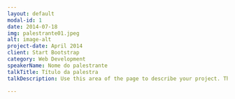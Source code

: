 ```yaml
---
layout: default
modal-id: 1
date: 2014-07-18
img: palestrante01.jpeg
alt: image-alt
project-date: April 2014
client: Start Bootstrap
category: Web Development
speakerName: Nome do palestrante
talkTitle: Título da palestra
talkDescription: Use this area of the page to describe your project. The icon above is part of a free icon set by <a href="https://sellfy.com/p/8Q9P/jV3VZ/">Flat Icons</a>. On their website, you can download their free set with 16 icons, or you can purchase the entire set with 146 icons for only $12!

---
```

